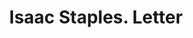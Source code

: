 ---
doi: 10.7916/D8JH4Z5H
date_other: '1880'
date_other_textual: 1880-1889
form: correspondence
genre:
- Letters (correspondence)
name:
- Isaac Staples
object_in_context_url: https://biggert.cul.columbia.edu/items/view/ave_biggert_00684
subject_hierarchical_geographic:
- Stillwater, Minnesota, United States
subject_name:
- Isaac Staples
title: Isaac Staples. Letter
sort_title: Isaac Staples. Letter
call_number: ave_biggert_00684
coordinates:
- 45.05,-92.81666666666666
pid: ave_biggert_00684
identifiers: ave_biggert_00684
thumbnail: https://derivativo-3.library.columbia.edu/iiif/2/ldpd:345615/full/!256,256/0/native.jpg
permalink: "/biggert/ave_biggert_00684/"
layout: iiif-image-page
---